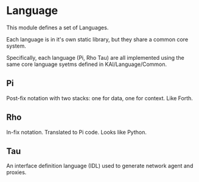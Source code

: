 # Language

This module defines a set of Languages.

Each language is in it's own static library, but they share a common core system.

Specifically, each language (Pi, Rho Tau) are all implemented using the same core language syetms defined in KAI/Language/Common.

## Pi
Post-fix notation with two stacks: one for data, one for context. Like Forth.

## Rho
In-fix notation. Translated to Pi code. Looks like Python.

## Tau
An interface definition language (IDL) used to generate network agent and proxies.




